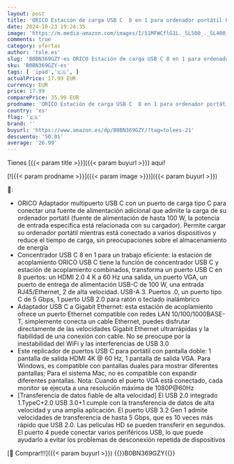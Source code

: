 ```yaml
---
layout: post
title: 'ORICO Estación de carga USB C  8 en 1 para ordenador portátil USB C Dock con 4K HDMI  VGA  Gigabit Ethernet  3 USB 3.0 y 1 USB 2.0  100 W de alimentación compatible con MacBook  iPad'
date: 2024-10-23 19:24:35
image: 'https://m.media-amazon.com/images/I/51MFWCflG1L._SL500_._SL400_.jpg'
comments: true
category: ofertas
author: 'tole.es'
slug: 'B0BN369GZY-es ORICO Estación de carga USB C 8 en 1 para ordenador...'
sku: 'B0BN369GZY-es'
tags: [ 'ipad','🇪🇸', ]
actualPrice: 17.99 EUR
currency: EUR
price: 17.99
comparePrice: 35.99 EUR
prodname: 'ORICO Estación de carga USB C  8 en 1 para ordenador portátil USB C Dock con 4K HDMI  VGA  Gigabit Ethernet  3 USB 3.0 y 1 USB 2.0  100 W de alimentación compatible con MacBook  iPad'
country: 'es'
flag: '🇪🇸'
brand: ''
buyurl: 'https://www.amazon.es/dp/B0BN369GZY/?tag=tolees-21'
descuento: '50.01'
average: '26.99'
---
```


Tienes [{{< param title >}}]({{< param buyurl >}}) aqui!

[![{{< param prodname >}}]({{< param image >}})]({{< param buyurl >}})

🔎:

- ORICO Adaptador multipuerto USB C con un puerto de carga tipo C para conectar una fuente de alimentación adicional que admite la carga de su ordenador portátil (fuente de alimentación de hasta 100 W, la potencia de entrada específica está relacionada con su cargador). Permite cargar su ordenador portátil mientras está conectado a varios dispositivos y reduce el tiempo de carga, sin preocupaciones sobre el almacenamiento de energía
- Concentrador USB C 8 en 1 para un trabajo eficiente: la estación de acoplamiento ORICO USB C tiene la función de concentrador USB C y estación de acoplamiento combinados, transforma un puerto USB C en 8 puertos: un HDMI 2.0 4 K a 60 Hz una salida, un puerto VGA, un puerto de entrega de alimentación USB-C de 100 W, una entrada RJ45/Ethernet, 2 de alta velocidad. USB-A 3. Puertos .0, un puerto tipo C de 5 Gbps, 1 puerto USB 2.0 para ratón o teclado inalámbrico
- Adaptador USB C a Gigabit Ethernet: esta estación de acoplamiento ofrece un puerto Ethernet compatible con redes LAN 10/100/1000BASE-T, simplemente conecta un cable Ethernet, puedes disfrutar directamente de las velocidades Gigabit Ethernet ultrarrápidas y la fiabilidad de una conexión con cable. No se preocupe por la inestabilidad del WiFi y las interferencias de USB 3.0
- Este replicador de puertos USB C para portátil con pantalla doble: 1 pantalla de salida HDMI 4K @ 60 Hz, 1 pantalla de salida VGA. Para Windows, es compatible con pantallas duales para mostrar diferentes pantallas; Para el sistema Mac, no es compatible con expandir diferentes pantallas. Nota: Cuando el puerto VGA está conectado, cada monitor se ejecuta a una resolución máxima de 1080P@60Hz
- [Transferencia de datos fiable de alta velocidad] El USB 2.0 integrado 1.TypeC+2.0 USB 3.0+1 cumple con la transferencia de datos de alta velocidad y una amplia aplicación. El puerto USB 3.2 Gen 1 admite velocidades de transferencia de hasta 5 Gbps, que es 10 veces más rápido que USB 2.0. Las películas HD se pueden transferir en segundos. El puerto 4 puede conectar varios periféricos USB, lo que puede ayudarlo a evitar los problemas de desconexión repetida de dispositivos

[🛒 Comprar!!!]({{< param buyurl >}})
{{<world>}}B0BN369GZY{{</world>}}
